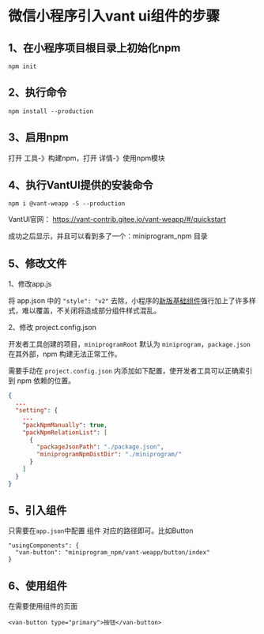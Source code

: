 # 微信小程序引入vant ui组件的步骤

## 1、在小程序项目根目录上初始化npm

```
npm init
```



## 2、执行命令

```
npm install --production
```



## 3、启用npm

打开   工具-》构建npm，打开   详情-》使用npm模块



## 4、执行VantUI提供的安装命令

```
npm i @vant-weapp -S --production
```

VantUI官网： https://vant-contrib.gitee.io/vant-weapp/#/quickstart

成功之后显示，并且可以看到多了一个：miniprogram_npm 目录



## 5、修改文件

1、修改app.js

将 app.json 中的 `"style": "v2"` 去除，小程序的[新版基础组件](https://developers.weixin.qq.com/miniprogram/dev/reference/configuration/app.html#style)强行加上了许多样式，难以覆盖，不关闭将造成部分组件样式混乱。

2、修改 project.config.json

开发者工具创建的项目，`miniprogramRoot` 默认为 `miniprogram`，`package.json` 在其外部，npm 构建无法正常工作。

需要手动在 `project.config.json` 内添加如下配置，使开发者工具可以正确索引到 npm 依赖的位置。

```json
{
  ...
  "setting": {
    ...
    "packNpmManually": true,
    "packNpmRelationList": [
      {
        "packageJsonPath": "./package.json",
        "miniprogramNpmDistDir": "./miniprogram/"
      }
    ]
  }
}
```



## 5、引入组件

只需要在`app.json`中配置 组件 对应的路径即可。比如Button

```
"usingComponents": {
  "van-button": "miniprogram_npm/vant-weapp/button/index"
}
```

## 6、使用组件

在需要使用组件的页面

```
<van-button type="primary">按钮</van-button>
```

